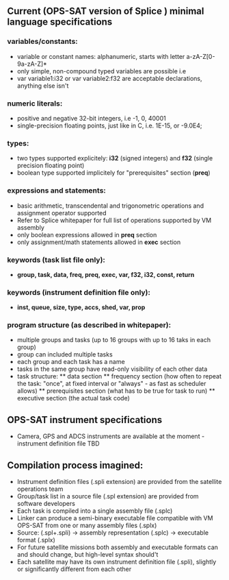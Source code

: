 ## Current (OPS-SAT version of Splice ) minimal language specifications ##

### variables/constants:
* variable or constant names: alphanumeric, starts with letter a-zA-Z[0-9a-zA-Z]*
* only simple, non-compound typed variables are possible i.e
* var variable1:i32 or var variable2:f32 are acceptable declarations, anything else isn't

### numeric literals:
* positive and negative 32-bit integers, i.e -1, 0, 40001
* single-precision floating points, just like in C, i.e. 1E-15, or -9.0E4;

### types:
* two types supported explicitely: **i32** (signed integers) and **f32** (single precision floating point)
* boolean type supported implicitely for "prerequisites" section (**preq**)

### expressions and statements:
* basic arithmetic, transcendental and trigonometric operations and assignment operator supported
* Refer to Splice whitepaper for full list of operations supported by VM assembly
* only boolean expressions allowed  in **preq** section
* only assignment/math statements allowed  in **exec** section

### keywords (task list file only):
* **group, task, data, freq, preq, exec, var, f32, i32, const, return**

### keywords (instrument definition file only):
* **inst, queue, size, type, accs, shed, var, prop**

### program structure (as described in whitepaper):
* multiple groups and tasks (up to 16 groups with up to 16 taks in each group)
* group can included multiple tasks
* each group and each task has a name
* tasks in the same group have read-only visibility of each other data
* task structure:
** data section
** frequency section (how often to repeat the task: "once", at fixed interval or "always" - as fast as scheduler allows)
** prerequisites section (what has to be true for task to run)
** executive section (the actual task code)


## OPS-SAT instrument specifications
* Camera, GPS and ADCS instruments are available at the moment - instrument definition file TBD

## Compilation process imagined:
* Instrument definition files (.spli extension) are provided from the satellite operations team
* Group/task list in a source file (.spl extension) are provided from software developers
* Each task is compiled into a single assembly file (.splc)
* Linker can produce a semi-binary executable file compatible with VM OPS-SAT from one or many assembly files (.splx)
* Source: (.spl+.spli) -> assembly representation (.splc) -> executable format (.splx)
* For future satellite missions  both assembly and executable formats can and should change, but high-level syntax should't
* Each satellite may have its own instrument definition file (.spli), slightly or significantly different from each other
